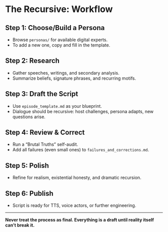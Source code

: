 # The Recursive: Workflow

## Step 1: Choose/Build a Persona

- Browse `personas/` for available digital experts.
- To add a new one, copy and fill in the template.

## Step 2: Research

- Gather speeches, writings, and secondary analysis.
- Summarize beliefs, signature phrases, and recurring motifs.

## Step 3: Draft the Script

- Use `episode_template.md` as your blueprint.
- Dialogue should be recursive: host challenges, persona adapts, new questions arise.

## Step 4: Review & Correct

- Run a “Brutal Truths” self-audit.
- Add all failures (even small ones) to `failures_and_corrections.md`.

## Step 5: Polish

- Refine for realism, existential honesty, and dramatic recursion.

## Step 6: Publish

- Script is ready for TTS, voice actors, or further engineering.

---

**Never treat the process as final. Everything is a draft until reality itself can’t break it.**
